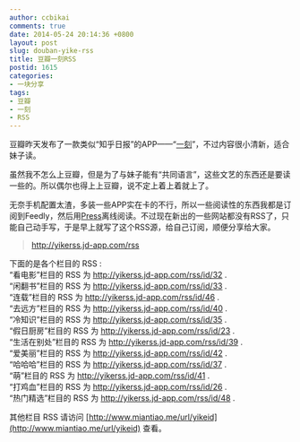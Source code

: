 ```yaml
---
author: ccbikai
comments: true
date: 2014-05-24 20:14:36 +0800
layout: post
slug: douban-yike-rss
title: 豆瓣一刻RSS
postid: 1615
categories:
- 一块分享
tags:
- 豆瓣
- 一刻
- RSS
---
```

豆瓣昨天发布了一款类似“知乎日报”的APP——“[一刻](http://www.miantiao.me/url/1t5LkuV)”，不过内容很小清新，适合妹子读。

<!-- more -->
虽然我不怎么上豆瓣，但是为了与妹子能有“共同语言”，这些文艺的东西还是要读一些的。所以偶尔也得上上豆瓣，说不定上着上着就上了。

无奈手机配置太渣，多装一些APP实在卡的不行，所以一些阅读性的东西我都是订阅到Feedly，然后用[Press](http://www.miantiao.me/url/1micwFY)离线阅读。不过现在新出的一些网站都没有RSS了，只能自己动手写，于是早上就写了这个RSS源，给自己订阅，顺便分享给大家。
> http://yikerss.jd-app.com/rss

下面的是各个栏目的 RSS :  
“看电影”栏目的 RSS 为 http://yikerss.jd-app.com/rss/id/32 .   
“闲翻书”栏目的 RSS 为 http://yikerss.jd-app.com/rss/id/33 .   
“连载”栏目的 RSS 为 http://yikerss.jd-app.com/rss/id/46 .   
“去远方”栏目的 RSS 为 http://yikerss.jd-app.com/rss/id/40 .   
“冷知识”栏目的 RSS 为 http://yikerss.jd-app.com/rss/id/35 .   
“假日厨房”栏目的 RSS 为 http://yikerss.jd-app.com/rss/id/23 .   
“生活在别处”栏目的 RSS 为 http://yikerss.jd-app.com/rss/id/39 .   
“爱美丽”栏目的 RSS 为 http://yikerss.jd-app.com/rss/id/42 .   
“哈哈哈”栏目的 RSS 为 http://yikerss.jd-app.com/rss/id/37 .   
“萌”栏目的 RSS 为 http://yikerss.jd-app.com/rss/id/41 .   
“打鸡血”栏目的 RSS 为 http://yikerss.jd-app.com/rss/id/26 .   
“热门精选”栏目的 RSS 为 http://yikerss.jd-app.com/rss/id/48 .

其他栏目 RSS 请访问 [http://www.miantiao.me/url/yikeid](http://www.miantiao.me/url/yikeid)  查看。
